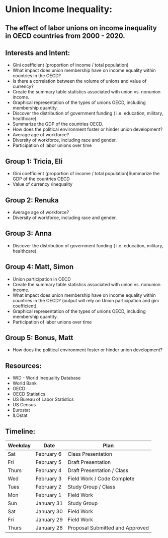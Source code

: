 # Union Income Inequality:

## The effect of labor unions on income inequality in OECD countries from 2000 - 2020.

## Interests and Intent:

- Gini coefficient (proportion of income / total population)
- What impact does union membership have on income equality within countries in the OECD?
- Is there a correlation between the volume of unions and value of currency?
- Create the summary table statistics associated with union vs. nonunion income.
- Graphical representation of the types of unions OECD, including membership quantity.
- Discover the distribution of government funding ( i.e. education, military, healthcare).
- Summarize the GDP of the countries OECD.
- How does the political environment foster or hinder union development?
- Average age of workforce?
- Diversity of workforce, including race and gender.
- Participation of labor unions over time

## Group 1: Tricia, Eli

- Gini coefficient (proportion of income / total population)Summarize the GDP of the countries OECD
- Value of currency /inequality

## Group 2: Renuka

- Average age of workforce?
- Diversity of workforce, including race and gender.

## Group 3: Anna

- Discover the distribution of government funding ( i.e. education, military, healthcare).

## Group 4: Matt, Simon

- Union participation in OECD
- Create the summary table statistics associated with union vs. nonunion income.
- What impact does union membership have on income equality within countries in the OECD? (output will rely on Union participation and gini coefficient).
- Graphical representation of the types of unions OECD, including membership quantity.
- Participation of labor unions over time

## Group 5: Bonus, Matt

- How does the political environment foster or hinder union development?

## Resources:

- WID - World Inequality Database
- World Bank
- OECD
- OECD Statistics
- US Bureau of Labor Statistics
- US Census
- Eurostat
- ILOstat

## Timeline:

| Weekday | Date       | Plan                            |
| ------- | ---------- | ------------------------------- |
| Sat     | February 6 | Class Presentation              |
| Fri     | February 5 | Draft Presentation              |
| Thurs   | February 4 | Draft Presentation / Class      |
| Wed     | February 3 | Field Work / Code Complete      |
| Tues    | February 2 | Study Group / Class             |
| Mon     | February 1 | Field Work                      |
| Sun     | January 31 | Study Group                     |
| Sat     | January 30 | Field Work                      |
| Fri     | January 29 | Field Work                      |
| Thurs   | January 28 | Proposal Submitted and Approved |
